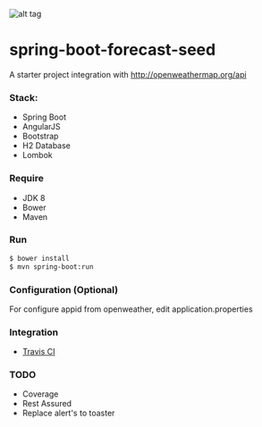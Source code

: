 ![alt tag](https://api.travis-ci.org/heidiks/spring-boot-forecast-seed.svg?branch=master)

# spring-boot-forecast-seed
A starter project integration with http://openweathermap.org/api 

### Stack:
- Spring Boot
- AngularJS
- Bootstrap
- H2 Database
- Lombok

### Require
- JDK 8
- Bower
- Maven

### Run
```sh
$ bower install
$ mvn spring-boot:run
```

### Configuration (Optional)
For configure appid from openweather, edit application.properties

### Integration
- [Travis CI](https://travis-ci.org/heidiks/spring-boot-forecast-seed)

### TODO
- Coverage
- Rest Assured
- Replace alert's to toaster
